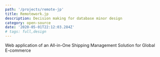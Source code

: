 ```yaml
---
path: '/projects/remote-jp'
title: Remotework.jp
description: Decision making for database minor design
category: open-source
date: '2020-05-01T22:12:03.284Z'
# tags: full,design
---
```


Web application of an All-in-One Shipping Management Solution
for Global E-commerce

